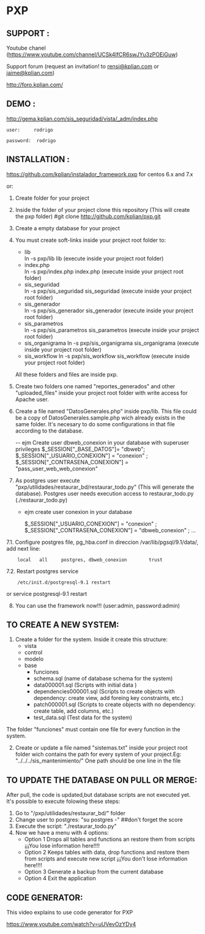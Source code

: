 PXP
===

## SUPPORT : <a name="support"></a>
Youtube chanel (https://www.youtube.com/channel/UCSk4IfCR6swJYu3zPOEiGuw)

Support forum
(request an invitation! to rensi@kplian.com  or  jaime@kplian.com)

http://foro.kplian.com/

## DEMO : <a name="demo"></a>

http://gema.kplian.com/sis_seguridad/vista/_adm/index.php

	user:     rodrigo
	 
	password:  rodrigo


## INSTALLATION :<a name="installation"></a>

https://github.com/kplian/instalador_framework.pxp for centos 6.x and 7.x

or:

1. Create folder for your project
2. Inside the folder of your project clone this repository (This will create the pxp folder)
    #git  clone http://github.com/kplian/pxp.git

3. Create a empty database for your project 
4. You must create soft-links inside your project root folder to: 
    * lib                     
    ln -s pxp/lib lib  (execute inside your project root folder) 
    * index.php               
    ln -s pxp/index.php index.php  (execute inside your project root folder)
    * sis_seguridad           
    ln -s pxp/sis_seguridad sis_seguridad  (execute inside your project root folder)
    * sis_generador           
    ln -s pxp/sis_generador sis_generador  (execute inside your project root folder)
    * sis_parametros          
    ln -s pxp/sis_parametros sis_parametros  (execute inside your project root folder)
    * sis_organigrama
    ln -s pxp/sis_organigrama sis_organigrama  (execute inside your project root folder)
    * sis_workflow
    ln -s pxp/sis_workflow sis_workflow (execute inside your project root folder)

   All these folders and files are inside pxp.
5. Create two folders one named "reportes_generados" and other "uploaded_files" inside your project root folder with write access for Apache user.
6. Create a file named "DatosGenerales.php" inside pxp/lib. This file could be a copy of DatosGenerales.sample.php wich already exists in the same folder.
  It's necesary to do some configurations in that file according to the database.


   --  ejm Create user dbweb_conexion  in your database with superuser privileges
     $_SESSION["_BASE_DATOS"]= "dbweb";
     $_SESSION["_USUARIO_CONEXION"] = "conexion" ;
	 $_SESSION["_CONTRASENA_CONEXION"]	= "pass_user_web_web_conexion" 


7. As postgres user execute "pxp/utilidades/restaurar_bd/restaurar_todo.py" (This will generate the database). Postgres user needs execution access
   to restaurar_todo.py (./restaurar_todo.py)
    - ejm 
        create user conexion in your database
        
        $_SESSION["_USUARIO_CONEXION"] = "conexion" ;
	    $_SESSION["_CONTRASENA_CONEXION"]	= "dbweb_conexion" ;
        ...   

  7.1. Configure postgres file, pg_hba.conf in direccion /var/lib/pgsql/9.1/data/, add next line:


        local	all		postgres, dbweb_conexion 		trust


  7.2. Restart postgres service
	
        /etc/init.d/postgresql-9.1 restart
or
        service postgresql-9.1 restart

8. You can use the framework now!!! (user:admin, password:admin)


## TO CREATE A NEW SYSTEM:<a name="new_system"></a>

1. Create a folder for the system. Inside it create this structure:
    * vista
    * control
    * modelo
    * base
      * funciones
      * schema.sql (name of database schema for the system)
      * data000001.sql (Scripts with initial data )
      * dependencies000001.sql (Scripts to create objects with dependency: create view, add foreing key constraints, etc.)
      * patch000001.sql (Scripts to create objects with no dependency: create table, add columns, etc.)
      * test_data.sql (Test data for the system)

  The folder "funciones" must contain one file for every function in the system. 

2. Create or update a file named "sistemas.txt" inside your project root folder wich contains the path for every system of your project.Eg:
  "../../../sis_mantenimiento/"
  One path should be one line in the file

## TO UPDATE THE DATABASE ON PULL OR MERGE:<a name="update_db"></a>


After pull, the code is updated,but database scripts are  not executed yet. It's possible to execute folowing these steps:
  
1. Go to "/pxp/utilidades/restaurar_bd/" folder
2. Change user to postgres: "su postgres -"  ##don't forget the score
3. Execute the script: "./restaurar_todo.py"
4. Now we have a menu with 4 options:
	* Option 1 Drops all tables and functions an restore them from scripts ¡¡¡You lose information here!!!!
	* Option 2 Keeps tables with data, drop functions and restore them from scripts and execute new script ¡¡¡You don't lose information here!!!!
	* Option 3 Generate a backup from the current database
	* Option 4 Exit the application

## CODE GENERATOR:<a name="code_generator"></a>

This video explains to use code generator for PXP

https://www.youtube.com/watch?v=uUVevOzYDy4

